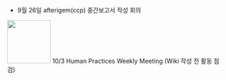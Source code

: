 * 9월 26일 afterigem(ccp) 중간보고서 작성 회의
<img src=https://user-images.githubusercontent.com/87192944/135473980-9300007d-bf42-4887-84d0-bd11ca46c9e6.jpg width=100px height=100px>
10/3 Human Practices Weekly Meeting (Wiki 작성 전 활동 점검)
